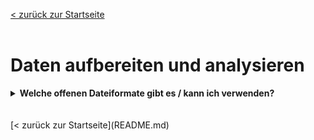 [< zurück zur Startseite](README.md)
<br>
<br>
# Daten aufbereiten und analysieren


<details markdown="block">
  <summary><b>Welche offenen Dateiformate gibt es / kann ich verwenden?</b></summary>

Die Verwendung offener Dateiformate (wie zum Beispiel das txt- oder das csv-Format) ermöglichen eine Software-unabhängige und möglichst lange Nachnutzbarkeit der Forschungsdaten. Die Landesinitiative Langzeitverfügbarkeit bietet eine [Übersicht](https://www.lzv.nrw/dateiformate/), welche offenen Formate für welche Forschungsdaten geeignet sind. Im Hinblick auf eine spätere Archivierung der Forschungsdaten sollten diese in offenen Formaten gesichert werden.


</details>
<br>
<br>
[< zurück zur Startseite](README.md)
<br>
